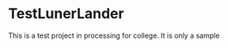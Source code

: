 TestLunerLander
===============

This is a test project in processing for college. It is only a sample
